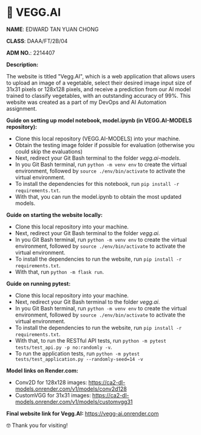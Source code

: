 # 🥬 VEGG.AI

<b>NAME</b>: EDWARD TAN YUAN CHONG

<b>CLASS</b>: DAAA/FT/2B/04

<b>ADM NO.</b>: 2214407

<b>Description:</b>

The website is titled "Vegg.AI", which is a web application that allows users to upload an image of a vegetable, select their desired image input size of 31x31 pixels or 128x128 pixels, and receive a prediction from our AI model trained to classify vegetables, with an outstanding accuracy of 99%. This website was created as a part of my DevOps and AI Automation assignment.

<b>Guide on setting up model notebook, model.ipynb (in VEGG.AI-MODELS repository):</b>
- Clone this local repository (VEGG.AI-MODELS) into your machine.
- Obtain the testing image folder if possible for evaluation (otherwise you could skip the evaluations)
- Next, redirect your Git Bash terminal to the folder <i>vegg.ai-models</i>.
- In you Git Bash terminal, run `python -m venv env` to create the virtual environment, followed by `source ./env/bin/activate` to activate the virtual environment.
- To install the dependencies for this notebook, run `pip install -r requirements.txt`.
- With that, you can run the model.ipynb to obtain the most updated models.

<b>Guide on starting the website locally:</b>
- Clone this local repository into your machine.
- Next, redirect your Git Bash terminal to the folder <i>vegg.ai</i>.
- In you Git Bash terminal, run `python -m venv env` to create the virtual environment, followed by `source ./env/bin/activate` to activate the virtual environment.
- To install the dependencies to run the website, run `pip install -r requirements.txt`.
- With that, run `python -m flask run`.

<b>Guide on running pytest:</b>
- Clone this local repository into your machine.
- Next, redirect your Git Bash terminal to the folder <i>vegg.ai</i>.
- In you Git Bash terminal, run `python -m venv env` to create the virtual environment, followed by `source ./env/bin/activate` to activate the virtual environment.
- To install the dependencies to run the website, run `pip install -r requirements.txt`.
- With that, to run the RESTful API tests, run `python -m pytest tests/test_api.py -p no:randomly -v`.
- To run the application tests, run `python -m pytest tests/test_application.py --randomly-seed=14 -v`

<b>Model links on Render.com:</b>
- Conv2D for 128x128 images: https://ca2-dl-models.onrender.com/v1/models/conv2d128
- CustomVGG for 31x31 images: https://ca2-dl-models.onrender.com/v1/models/customvgg31 

<b>Final website link for Vegg.AI:</b> https://vegg-ai.onrender.com

🤓 Thank you for visiting!

